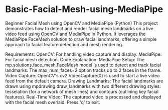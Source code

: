 # Basic-Facial-Mesh-using-MediaPipe
Beginner Facial Mesh using OpenCV and MediaPipe (Python)
This project demonstrates how to detect and render facial mesh landmarks on a live video feed using OpenCV and MediaPipe in Python. It leverages the MediaPipe FaceMesh solution to draw facial landmarks, offering a simple approach to facial feature detection and mesh rendering.

Requirements:
OpenCV: For handling video capture and display.
MediaPipe: For facial mesh detection.
Code Explanation:
MediaPipe Setup: The mp.solutions.face_mesh.FaceMesh model is used to detect and track facial landmarks. The max_num_faces=2 option tracks up to 2 faces in the frame.
Video Capture: OpenCV's cv2.VideoCapture(0) is used to start a live video feed from the default camera.
Drawing Landmarks: The facial landmarks are drawn using mpdrawing.draw_landmarks with two different drawing styles: tesselation (for a network of mesh lines) and contours (outlining key facial features).
Real-Time Video: The captured video is processed and displayed with the facial mesh overlaid. Press 'q' to exit.

